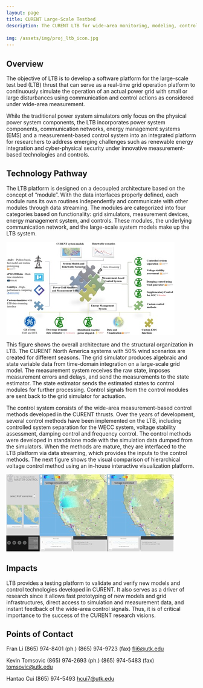 ```yaml
---
layout: page
title: CURENT Large-Scale Testbed
description: The CURENT LTB for wide-area monitoring, modeling, control, and demonstration

img: /assets/img/proj_ltb_icon.jpg
---
```


## Overview

The objective of LTB is to develop a software platform for the large-scale test bed (LTB) thrust that can serve as a real-time grid operation platform to continuously simulate the operation of an actual power grid with small or large disturbances using communication and control actions as considered under wide-area measurement. 

While the traditional power system simulators only focus on the physical power system components, the LTB incorporates power system components,
communication networks, energy management systems (EMS) and a measurement-based control system into an integrated platform for researchers to address emerging challenges such as renewable energy integration and cyber-physical security under innovative measurement-based technologies and controls.

## Technology Pathway

The LTB platform is designed on a decoupled architecture based on the concept of “module”. With the data interfaces properly defined, each module runs its own routines independently and communicate with other modules through data streaming. The modules are categorized into four categories based on functionality: grid simulators, measurement devices, energy management system, and controls. These modules, the underlying communication network, and the large-scale system
models make up the LTB system.

<div class="img_row">
<img class="col three" src="/assets/img/proj_ltb_arch.jpg" alt="" title="LTB Software Architecture">
</div>

This figure shows the overall architecture and the structural organization in LTB. The CURENT North America systems with 50% wind scenarios are created for different seasons. The grid simulator produces algebraic and state variable data from time-domain integration on a large-scale grid model. The measurement system receives the raw state, imposes measurement errors and delays, and send the measurements to the state estimator. The state estimator sends the estimated states to
control modules for further processing. Control signals from the control modules are sent back to the grid simulator for actuation.

The control system consists of the wide-area measurement-based control methods developed in the CURENT thrusts. Over the years of development, several control methods have been implemented on the LTB, including controlled system separation for the WECC system, voltage stability assessment, damping control and frequency control. The control methods were developed in standalone mode with the simulation data dumped from the simulators. When the methods are mature, they are interfaced to the
LTB platform via data streaming, which provides the inputs to the control methods. The next figure shows the visual comparison of hierarchical voltage control method using an in-house interactive visualization platform.

<img class="col three" src="/assets/img/proj_ltb_web.jpg" alt="" title="LTBWeb">

## Impacts

LTB provides a testing platform to validate and verify new models and control technologies developed in CURENT. It also serves as a driver of research since it allows fast prototyping of new models and grid infrastructures, direct access to simulation and measurement data, and instant feedback of the wide-area control signals. Thus, it is of critical importance to the success of the CURENT research visions.


## Points of Contact

Fran Li (865) 974-8401 (ph.) (865) 974-9723 (fax) fli6@utk.edu

Kevin Tomsovic (865) 974-2693 (ph.) (865) 974-5483 (fax) tomsovic@utk.edu

Hantao Cui (865) 974-5493 hcui7@utk.edu

